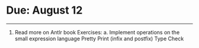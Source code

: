 # Due: August 12
---
1. Read more on Antlr book
   Exercises:
      a. Implement operations on the small expression language
         Pretty Print (infix and postfix)
         Type Check
